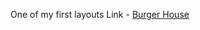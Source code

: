 One of my first layouts
Link - <a href='https://v-katkov.github.io/burger_house/' target="_blank">Burger House</a>
